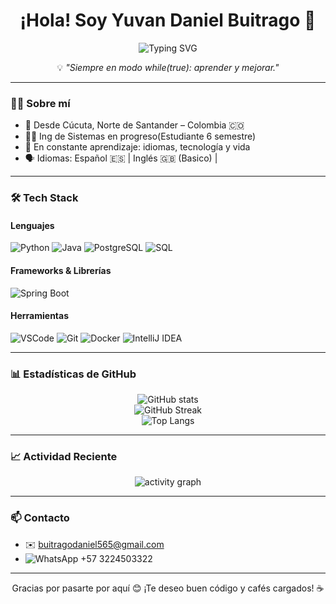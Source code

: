 <h1 align="center">¡Hola! Soy Yuvan Daniel Buitrago  👋</h1>

<p align="center">
  <img src="https://readme-typing-svg.herokuapp.com?font=Fira+Code&duration=3500&pause=1000&color=00F7FF&center=true&vCenter=true&width=440&lines=Desarrollador+de+Software+💻;Ing+de+sistemas+en+progreso+📘;Amante+del+C%C3%B3digo+y+el+Caf%C3%A9+☕;Siempre+aprendiendo+algo+nuevo+🚀" alt="Typing SVG" />
</p>

<p align="center">💡 <em>"Siempre en modo while(true): aprender y mejorar."</em></p>

---

### 🧑‍💻 Sobre mí

- 📍 Desde Cúcuta, Norte de Santander – Colombia 🇨🇴  
- 👨‍🏫 Ing de Sistemas en progreso(Estudiante 6 semestre)
- 🧠 En constante aprendizaje: idiomas, tecnología y vida  
- 🗣️ Idiomas: Español 🇪🇸 | Inglés 🇬🇧 (Basico) | 

---

### 🛠️ Tech Stack

#### Lenguajes  
![Python](https://img.shields.io/badge/Python-3776AB?style=flat&logo=python&logoColor=white)
![Java](https://img.shields.io/badge/Java-ED8B00?style=flat&logo=java&logoColor=white)
![PostgreSQL](https://img.shields.io/badge/PostgreSQL-336791?style=flat&logo=postgresql&logoColor=white)
![SQL](https://img.shields.io/badge/SQL-4479A1?style=flat&logo=mysql&logoColor=white)

#### Frameworks & Librerías  
![Spring Boot](https://img.shields.io/badge/Spring_Boot-6DB33F?style=flat&logo=spring-boot&logoColor=white)

#### Herramientas  
![VSCode](https://img.shields.io/badge/VS_Code-007ACC?style=flat&logo=visual-studio-code&logoColor=white)
![Git](https://img.shields.io/badge/Git-F05032?style=flat&logo=git&logoColor=white)
![Docker](https://img.shields.io/badge/Docker-2496ED?style=flat&logo=docker&logoColor=white)
![IntelliJ IDEA](https://img.shields.io/badge/IntelliJ_IDEA-000000?style=flat&logo=intellij-idea&logoColor=white)

---

### 📊 Estadísticas de GitHub

<p align="center">
  <img src="https://github-readme-stats.vercel.app/api?username=DanielBuitrago29&show_icons=true&theme=tokyonight&hide_title=true&count_private=true" alt="GitHub stats" />
  <br />
  <img src="https://github-readme-streak-stats.herokuapp.com/?user=DanielBuitrago29&theme=tokyonight" alt="GitHub Streak" />
  <br />
  <img src="https://github-readme-stats.vercel.app/api/top-langs/?username=DanielBuitrago29&layout=compact&theme=tokyonight&langs_count=6" alt="Top Langs" />
</p>

---

### 📈 Actividad Reciente

<p align="center">
  <img src="https://github-readme-activity-graph.vercel.app/graph?username=DanielBuitrago29&theme=tokyo-night&area=true" alt="activity graph" />
</p>

---

### 📫 Contacto

- ✉️ buitragodaniel565@gmail.com  
- ![WhatsApp](https://upload.wikimedia.org/wikipedia/commons/thumb/6/6b/WhatsApp.svg/32px-WhatsApp.svg.png) +57 3224503322


---

<p align="center">Gracias por pasarte por aquí 😊 ¡Te deseo buen código y cafés cargados! ☕</p>
